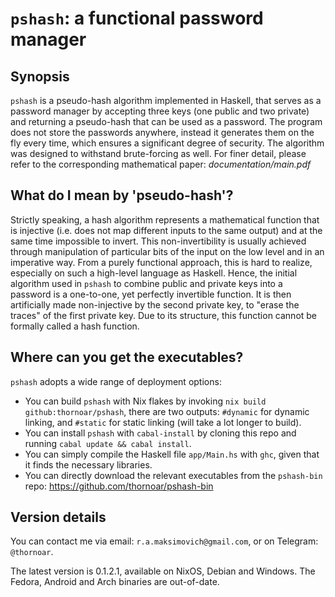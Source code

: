 # `pshash`: a functional password manager

## Synopsis

`pshash` is a pseudo-hash algorithm implemented in Haskell, that serves as a password manager by accepting three keys (one public and two private) and returning a pseudo-hash that can be used as a password. The program does not store the passwords anywhere, instead it generates them on the fly every time, which ensures a significant degree of security. The algorithm was designed to withstand brute-forcing as well. For finer detail, please refer to the corresponding mathematical paper: *documentation/main.pdf*

## What do I mean by 'pseudo-hash'?

Strictly speaking, a hash algorithm represents a mathematical function that is injective (i.e. does not map different inputs to the same output) and at the same time impossible to invert. This non-invertibility is usually achieved through manipulation of particular bits of the input on the low level and in an imperative way. From a purely functional approach, this is hard to realize, especially on such a high-level language as Haskell. Hence, the initial algorithm used in `pshash` to combine public and private keys into a password is a one-to-one, yet perfectly invertible function. It is then artificially made non-injective by the second private key, to "erase the traces" of the first private key. Due to its structure, this function cannot be formally called a hash function.

## Where can you get the executables?

`pshash` adopts a wide range of deployment options:
- You can build `pshash` with Nix flakes by invoking `nix build github:thornoar/pshash`, there are two outputs: `#dynamic` for dynamic linking, and `#static` for static linking (will take a lot longer to build).
- You can install `pshash` with `cabal-install` by cloning this repo and running `cabal update && cabal install`.
- You can simply compile the Haskell file `app/Main.hs` with `ghc`, given that it finds the necessary libraries.
- You can directly download the relevant executables from the `pshash-bin` repo: https://github.com/thornoar/pshash-bin

## Version details

You can contact me via email: `r.a.maksimovich@gmail.com`, or on Telegram: `@thornoar`.

The latest version is 0.1.2.1, available on NixOS, Debian and Windows. The Fedora, Android and Arch binaries are out-of-date.
